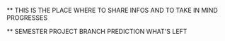 ** THIS IS THE PLACE WHERE TO SHARE INFOS AND TO TAKE IN MIND PROGRESSES

** SEMESTER PROJECT BRANCH PREDICTION WHAT'S LEFT